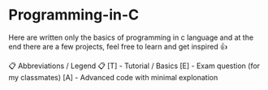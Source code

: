 # Programming-in-C
 Here are written only the basics of programming in c language and at the end there are a few projects, feel free to learn and get inspired 👍

📋 Abbreviations / Legend 📋
[T] - Tutorial / Basics
[E] - Exam question (for my classmates)
[A] - Advanced code with minimal explonation
